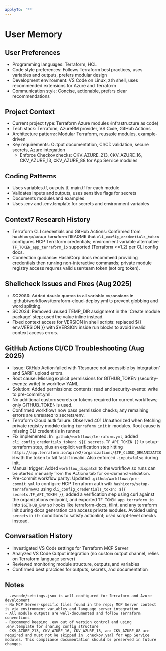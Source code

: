 ```yaml
---
applyTo: '**'
---
```


# User Memory

## User Preferences
- Programming languages: Terraform, HCL
- Code style preferences: Follows Terraform best practices, uses variables and outputs, prefers modular design
- Development environment: VS Code on Linux, zsh shell, uses recommended extensions for Azure and Terraform
- Communication style: Concise, actionable, prefers clear recommendations

## Project Context
- Current project type: Terraform Azure modules (infrastructure as code)
- Tech stack: Terraform, AzureRM provider, VS Code, GitHub Actions
- Architecture patterns: Modular Terraform, reusable modules, example-driven
- Key requirements: Output documentation, CI/CD validation, secure secrets, Azure integration
	- Enforce Checkov checks: CKV_AZURE_213, CKV_AZURE_16, CKV_AZURE_13, CKV_AZURE_88 for App Service modules

## Coding Patterns
- Uses variables.tf, outputs.tf, main.tf for each module
- Validates inputs and outputs, uses sensitive flags for secrets
- Documents modules and examples
- Uses .env and .env.template for secrets and environment variables

## Context7 Research History
- Terraform CLI credentials and GitHub Actions: Confirmed from hashicorp/setup-terraform README that `cli_config_credentials_token` configures HCP Terraform credentials; environment variable alternative `TF_TOKEN_app_terraform_io` supported (Terraform >=1.2) per CLI config docs.
- Connection guidance: HashiCorp docs recommend providing credentials then running non-interactive commands; private module registry access requires valid user/team token (not org token).

## Shellcheck Issues and Fixes (Aug 2025)
- SC2086: Added double quotes to all variable expansions in .github/workflows/terraform-cloud-deploy.yml to prevent globbing and word splitting.
- SC2034: Removed unused TEMP_DIR assignment in the 'Create module package' step; used the value inline instead.
- Fixed context access for VERSION in shell scripts: replaced ${{ env.VERSION }} with $VERSION inside run blocks to avoid invalid context access errors.

## GitHub Actions CI/CD Troubleshooting (Aug 2025)
- Issue: GitHub Action failed with 'Resource not accessible by integration' and SARIF upload errors.
- Root cause: Missing explicit permissions for GITHUB_TOKEN (security-events: write) in workflow YAML.
- Solution: Added permissions: contents: read and security-events: write to pre-commit.yml.
- No additional custom secrets or tokens required for current workflows; only GITHUB_TOKEN is used.
- Confirmed workflows now pass permission checks; any remaining errors are unrelated to secrets/env.
- Terraform Cloud auth failure: Observed 401 Unauthorized when fetching private registry module during `terraform init` in modules. Root cause is missing CLI credentials in runner.
- Fix implemented: In `.github/workflows/terraform.yml`, added `cli_config_credentials_token: ${{ secrets.TF_API_TOKEN }}` to setup-terraform step, plus an explicit verification step hitting `https://app.terraform.io/api/v2/organizations/$TF_CLOUD_ORGANIZATION` with the token to fail fast if invalid. Also enforced `-input=false` during init.
- Manual trigger: Added `workflow_dispatch` to the workflow so runs can be started manually from the Actions tab for on-demand validation.
 - Pre-commit workflow parity: Updated `.github/workflows/pre-commit.yml` to configure HCP Terraform auth with `hashicorp/setup-terraform@v3` using `cli_config_credentials_token: ${{ secrets.TF_API_TOKEN }}`, added a verification step using curl against the organizations endpoint, and exported `TF_TOKEN_app_terraform_io` into `$GITHUB_ENV` so hooks like terraform-docs, tflint, and any terraform init during docs generation can access private modules. Avoided using `secrets` in `if:` conditions to satisfy actionlint; used script-level checks instead.

## Conversation History
- Investigated VS Code settings for Terraform MCP Server
- Analyzed VS Code Output integration (no custom output channel, relies on Terraform language server)
- Reviewed monitoring module structure, outputs, and variables
- Confirmed best practices for outputs, secrets, and documentation

## Notes
	- .vscode/settings.json is well-configured for Terraform and Azure development
	- No MCP Server-specific files found in the repo; MCP Server context is via environment variables and language server integration
	- All module outputs are well-documented and follow Terraform conventions
	- Recommend keeping .env out of version control and using .env.template for sharing config structure
	- CKV_AZURE_213, CKV_AZURE_16, CKV_AZURE_13, and CKV_AZURE_88 are required and must not be skipped in .checkov.yaml for App Service modules. This compliance documentation should be preserved in future changes.
